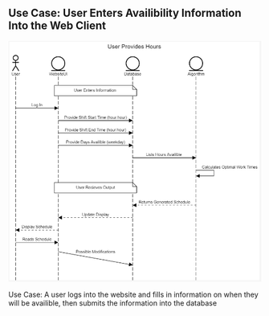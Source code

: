 ## Use Case: User Enters Availibility Information Into the Web Client

![](https://github.com/elivatsaas/S4/blob/Elliot_Deliverable_5/Deliverables/Media/5.4.png)

Use Case:
A user logs into the website and fills in information on when they will be availible, then submits the information into the database
